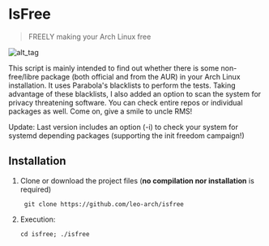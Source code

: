 # IsFree
> FREELY making your Arch Linux free

![alt_tag](https://github.com/leo-arch/isfree/blob/master/isfree.png)

This script is mainly intended to find out whether there is some non-free/libre package (both official and from the AUR) in your Arch Linux installation. It uses Parabola's blacklists to perform the tests. Taking advantage of these blacklists, I also added an option to scan the system for privacy threatening software. You can check entire repos or individual packages as well. Come on, give a smile to uncle RMS!

Update: Last version includes an option (-i) to check your system for systemd depending packages (supporting the init freedom campaign!)

## Installation

1. Clone or download the project files (**no compilation nor installation** is required)

        git clone https://github.com/leo-arch/isfree

2. Execution:

       cd isfree; ./isfree
